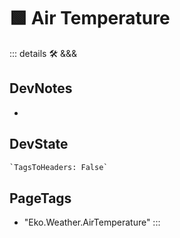 
# 🟩  <eko>Air Temperature</eko>



::: details 🛠 <dev>&&&</dev>

## DevNotes

-

## DevState

```py
`TagsToHeaders: False`
```

<h2>PageTags</h2>

- "Eko.Weather.AirTemperature"
:::
